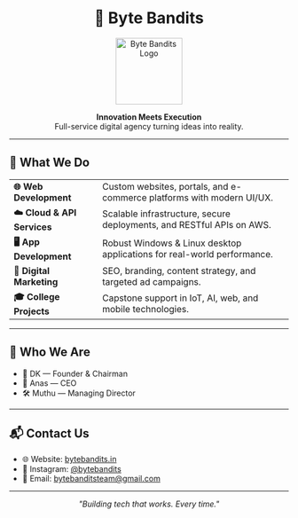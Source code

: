 
<h1 align="center">🚀 Byte Bandits</h1>

<p align="center">
  <img src="https://bytebandits.in/logo.png" alt="Byte Bandits Logo" width="120" />
</p>

<p align="center">
  <b>Innovation Meets Execution</b><br>
  Full-service digital agency turning ideas into reality.
</p>

---

<h2>💼 What We Do</h2>

<table>
  <tr>
    <td><strong>🌐 Web Development</strong></td>
    <td>Custom websites, portals, and e-commerce platforms with modern UI/UX.</td>
  </tr>
  <tr>
    <td><strong>☁️ Cloud & API Services</strong></td>
    <td>Scalable infrastructure, secure deployments, and RESTful APIs on AWS.</td>
  </tr>
  <tr>
    <td><strong>🖥️ App Development</strong></td>
    <td>Robust Windows & Linux desktop applications for real-world performance.</td>
  </tr>
  <tr>
    <td><strong>📢 Digital Marketing</strong></td>
    <td>SEO, branding, content strategy, and targeted ad campaigns.</td>
  </tr>
  <tr>
    <td><strong>🎓 College Projects</strong></td>
    <td>Capstone support in IoT, AI, web, and mobile technologies.</td>
  </tr>
</table>

---

<h2>📍 Who We Are</h2>

- 🧠 DK — Founder & Chairman  
- 🎯 Anas — CEO  
- 🛠️ Muthu — Managing Director

---

<h2>📬 Contact Us</h2>

- 🌐 Website: [bytebandits.in](https://bytebandits.in)
- 📸 Instagram: [@bytebandits](https://instagram.com/bytebandits)
- 📧 Email: <a href="mailto:bytebanditsteam@gmail.com">bytebanditsteam@gmail.com</a>

---

<p align="center">
  <i>"Building tech that works. Every time."</i>
</p>
